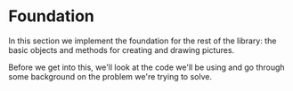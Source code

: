 # Foundation

In this section we implement the foundation for the rest of the library: the basic objects and methods for creating and drawing pictures.

Before we get into this, we'll look at the code we'll be using and go through some background on the problem we're trying to solve.

